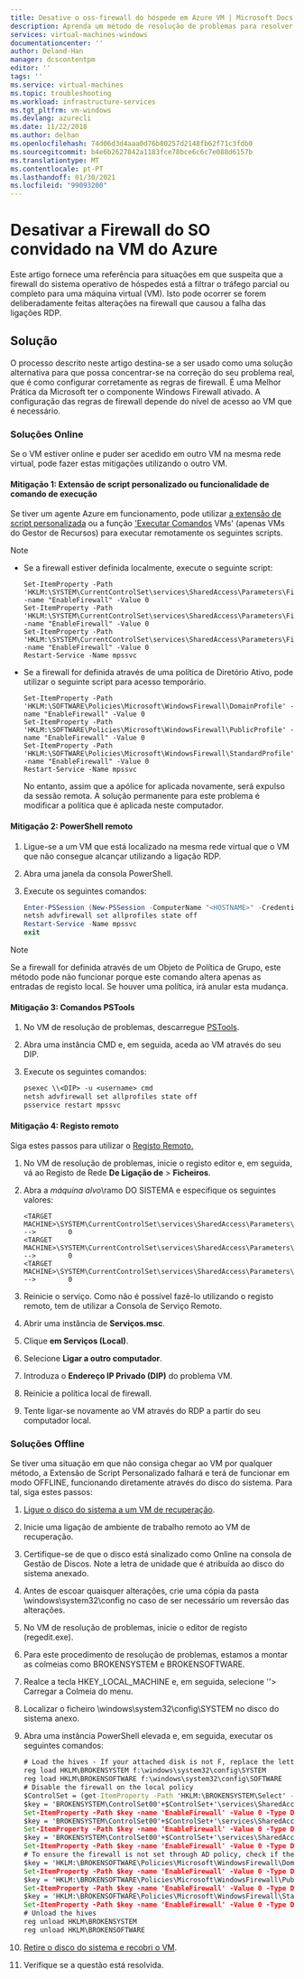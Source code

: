 ```yaml
---
title: Desative o oss-firewall do hóspede em Azure VM | Microsoft Docs
description: Aprenda um método de resolução de problemas para resolver problemas em que uma firewall do sistema operativo de hóspedes está a filtrar o tráfego parcial ou completo para um VM.
services: virtual-machines-windows
documentationcenter: ''
author: Deland-Han
manager: dcscontentpm
editor: ''
tags: ''
ms.service: virtual-machines
ms.topic: troubleshooting
ms.workload: infrastructure-services
ms.tgt_pltfrm: vm-windows
ms.devlang: azurecli
ms.date: 11/22/2018
ms.author: delhan
ms.openlocfilehash: 74d06d3d4aaa0d76b80257d2148fb62f71c3fdb0
ms.sourcegitcommit: b4e6b2627842a1183fce78bce6c6c7e088d6157b
ms.translationtype: MT
ms.contentlocale: pt-PT
ms.lasthandoff: 01/30/2021
ms.locfileid: "99093200"
---
```

# <a name="disable-the-guest-os-firewall-in-azure-vm"></a>Desativar a Firewall do SO convidado na VM do Azure

Este artigo fornece uma referência para situações em que suspeita que a firewall do sistema operativo de hóspedes está a filtrar o tráfego parcial ou completo para uma máquina virtual (VM). Isto pode ocorrer se forem deliberadamente feitas alterações na firewall que causou a falha das ligações RDP.

## <a name="solution"></a>Solução

O processo descrito neste artigo destina-se a ser usado como uma solução alternativa para que possa concentrar-se na correção do seu problema real, que é como configurar corretamente as regras de firewall. É uma Melhor Prática da Microsoft ter o componente Windows Firewall ativado. A configuração das regras de firewall depende do nível de acesso ao VM que é necessário.

### <a name="online-solutions"></a>Soluções Online 

Se o VM estiver online e puder ser acedido em outro VM na mesma rede virtual, pode fazer estas mitigações utilizando o outro VM.

#### <a name="mitigation-1-custom-script-extension-or-run-command-feature"></a>Mitigação 1: Extensão de script personalizado ou funcionalidade de comando de execução

Se tiver um agente Azure em funcionamento, pode utilizar [a extensão de script personalizada](../extensions/custom-script-windows.md) ou a função ['Executar Comandos](../windows/run-command.md) VMs' (apenas VMs do Gestor de Recursos) para executar remotamente os seguintes scripts.

> [!Note]
> * Se a firewall estiver definida localmente, execute o seguinte script:
>   ```
>   Set-ItemProperty -Path 'HKLM:\SYSTEM\CurrentControlSet\services\SharedAccess\Parameters\FirewallPolicy\DomainProfile' -name "EnableFirewall" -Value 0
>   Set-ItemProperty -Path 'HKLM:\SYSTEM\CurrentControlSet\services\SharedAccess\Parameters\FirewallPolicy\PublicProfile' -name "EnableFirewall" -Value 0
>   Set-ItemProperty -Path 'HKLM:\SYSTEM\CurrentControlSet\services\SharedAccess\Parameters\FirewallPolicy\Standardprofile' -name "EnableFirewall" -Value 0 
>   Restart-Service -Name mpssvc
>   ```
> * Se a firewall for definida através de uma política de Diretório Ativo, pode utilizar o seguinte script para acesso temporário. 
>   ```
>   Set-ItemProperty -Path 'HKLM:\SOFTWARE\Policies\Microsoft\WindowsFirewall\DomainProfile' -name "EnableFirewall" -Value 0
>   Set-ItemProperty -Path 'HKLM:\SOFTWARE\Policies\Microsoft\WindowsFirewall\PublicProfile' -name "EnableFirewall" -Value 0
>   Set-ItemProperty -Path 'HKLM:\SOFTWARE\Policies\Microsoft\WindowsFirewall\StandardProfile' -name "EnableFirewall" -Value 0
>   Restart-Service -Name mpssvc
>   ```
>   No entanto, assim que a apólice for aplicada novamente, será expulso da sessão remota. A solução permanente para este problema é modificar a política que é aplicada neste computador.

#### <a name="mitigation-2-remote-powershell"></a>Mitigação 2: PowerShell remoto

1.  Ligue-se a um VM que está localizado na mesma rede virtual que o VM que não consegue alcançar utilizando a ligação RDP.

2.  Abra uma janela da consola PowerShell.

3.  Execute os seguintes comandos:

    ```powershell
    Enter-PSSession (New-PSSession -ComputerName "<HOSTNAME>" -Credential (Get-Credential) -SessionOption (New-PSSessionOption -SkipCACheck -SkipCNCheck)) 
    netsh advfirewall set allprofiles state off
    Restart-Service -Name mpssvc 
    exit
    ```

> [!Note]
> Se a firewall for definida através de um Objeto de Política de Grupo, este método pode não funcionar porque este comando altera apenas as entradas de registo local. Se houver uma política, irá anular esta mudança. 

#### <a name="mitigation-3-pstools-commands"></a>Mitigação 3: Comandos PSTools

1.  No VM de resolução de problemas, descarregue [PSTools](/sysinternals/downloads/pstools).

2.  Abra uma instância CMD e, em seguida, aceda ao VM através do seu DIP.

3.  Execute os seguintes comandos:

    ```cmd
    psexec \\<DIP> -u <username> cmd
    netsh advfirewall set allprofiles state off
    psservice restart mpssvc
    ```

#### <a name="mitigation-4-remote-registry"></a>Mitigação 4: Registo remoto 

Siga estes passos para utilizar o [Registo Remoto.](https://www.betaarchive.com/wiki/index.php?title=Microsoft_KB_Archive/314837)

1.  No VM de resolução de problemas, inicie o registo editor e, em seguida, vá ao Registo de Rede **De Ligação de**  >  **Ficheiros**.

2.  Abra a *máquina alvo*\ramo DO SISTEMA e especifique os seguintes valores:

    ```
    <TARGET MACHINE>\SYSTEM\CurrentControlSet\services\SharedAccess\Parameters\FirewallPolicy\DomainProfile\EnableFirewall           -->        0 
    <TARGET MACHINE>\SYSTEM\CurrentControlSet\services\SharedAccess\Parameters\FirewallPolicy\PublicProfile\EnableFirewall           -->        0 
    <TARGET MACHINE>\SYSTEM\CurrentControlSet\services\SharedAccess\Parameters\FirewallPolicy\StandardProfile\EnableFirewall         -->        0
    ```

3.  Reinicie o serviço. Como não é possível fazê-lo utilizando o registo remoto, tem de utilizar a Consola de Serviço Remoto.

4.  Abrir uma instância de **Serviços.msc**.

5.  Clique **em Serviços (Local)**.

6.  Selecione **Ligar a outro computador**.

7.  Introduza o **Endereço IP Privado (DIP)** do problema VM.

8.  Reinicie a política local de firewall.

9.  Tente ligar-se novamente ao VM através do RDP a partir do seu computador local.

### <a name="offline-solutions"></a>Soluções Offline 

Se tiver uma situação em que não consiga chegar ao VM por qualquer método, a Extensão de Script Personalizado falhará e terá de funcionar em modo OFFLINE, funcionando diretamente através do disco do sistema. Para tal, siga estes passos:

1.  [Ligue o disco do sistema a um VM de recuperação](troubleshoot-recovery-disks-portal-windows.md).

2.  Inicie uma ligação de ambiente de trabalho remoto ao VM de recuperação.

3.  Certifique-se de que o disco está sinalizado como Online na consola de Gestão de Discos. Note a letra de unidade que é atribuída ao disco do sistema anexado.

4.  Antes de escoar quaisquer alterações, crie uma cópia da pasta \windows\system32\config no caso de ser necessário um reversão das alterações.

5.  No VM de resolução de problemas, inicie o editor de registo (regedit.exe). 

6.  Para este procedimento de resolução de problemas, estamos a montar as colmeias como BROKENSYSTEM e BROKENSOFTWARE.

7.  Realce a tecla HKEY_LOCAL_MACHINE e, em seguida, selecione ''> Carregar a Colmeia do menu.

8.  Localizar o ficheiro \windows\system32\config\SYSTEM no disco do sistema anexo.

9.  Abra uma instância PowerShell elevada e, em seguida, executar os seguintes comandos:

    ```cmd
    # Load the hives - If your attached disk is not F, replace the letter assignment here
    reg load HKLM\BROKENSYSTEM f:\windows\system32\config\SYSTEM
    reg load HKLM\BROKENSOFTWARE f:\windows\system32\config\SOFTWARE 
    # Disable the firewall on the local policy
    $ControlSet = (get-ItemProperty -Path 'HKLM:\BROKENSYSTEM\Select' -name "Current").Current
    $key = 'BROKENSYSTEM\ControlSet00'+$ControlSet+'\services\SharedAccess\Parameters\FirewallPolicy\DomainProfile'
    Set-ItemProperty -Path $key -name 'EnableFirewall' -Value 0 -Type Dword -force
    $key = 'BROKENSYSTEM\ControlSet00'+$ControlSet+'\services\SharedAccess\Parameters\FirewallPolicy\PublicProfile'
    Set-ItemProperty -Path $key -name 'EnableFirewall' -Value 0 -Type Dword -force
    $key = 'BROKENSYSTEM\ControlSet00'+$ControlSet+'\services\SharedAccess\Parameters\FirewallPolicy\StandardProfile'
    Set-ItemProperty -Path $key -name 'EnableFirewall' -Value 0 -Type Dword -force
    # To ensure the firewall is not set through AD policy, check if the following registry entries exist and if they do, then check if the following entries exist:
    $key = 'HKLM:\BROKENSOFTWARE\Policies\Microsoft\WindowsFirewall\DomainProfile'
    Set-ItemProperty -Path $key -name 'EnableFirewall' -Value 0 -Type Dword -force
    $key = 'HKLM:\BROKENSOFTWARE\Policies\Microsoft\WindowsFirewall\PublicProfile'
    Set-ItemProperty -Path $key -name 'EnableFirewall' -Value 0 -Type Dword -force
    $key = 'HKLM:\BROKENSOFTWARE\Policies\Microsoft\WindowsFirewall\StandardProfile'
    Set-ItemProperty -Path $key -name 'EnableFirewall' -Value 0 -Type Dword -force
    # Unload the hives
    reg unload HKLM\BROKENSYSTEM
    reg unload HKLM\BROKENSOFTWARE
    ```

10. [Retire o disco do sistema e recobri o VM](troubleshoot-recovery-disks-portal-windows.md).

11. Verifique se a questão está resolvida.

